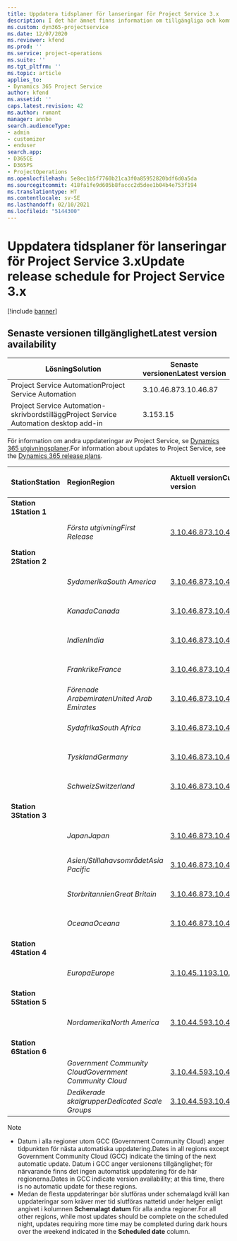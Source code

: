 ```yaml
---
title: Uppdatera tidsplaner för lanseringar för Project Service 3.x
description: I det här ämnet finns information om tillgängliga och kommande versioner av Dynamics 365 Project Service Automation.
ms.custom: dyn365-projectservice
ms.date: 12/07/2020
ms.reviewer: kfend
ms.prod: ''
ms.service: project-operations
ms.suite: ''
ms.tgt_pltfrm: ''
ms.topic: article
applies_to:
- Dynamics 365 Project Service
author: kfend
ms.assetid: ''
caps.latest.revision: 42
ms.author: rumant
manager: annbe
search.audienceType:
- admin
- customizer
- enduser
search.app:
- D365CE
- D365PS
- ProjectOperations
ms.openlocfilehash: 5e8ec1b5f7760b21ca3f0a85952820bdf6d0a5da
ms.sourcegitcommit: 418fa1fe9d605b8faccc2d5dee1b04b4e753f194
ms.translationtype: HT
ms.contentlocale: sv-SE
ms.lasthandoff: 02/10/2021
ms.locfileid: "5144300"
---
```

# <a name="update-release-schedule-for-project-service-3x"></a><span data-ttu-id="6bfce-103">Uppdatera tidsplaner för lanseringar för Project Service 3.x</span><span class="sxs-lookup"><span data-stu-id="6bfce-103">Update release schedule for Project Service 3.x</span></span>

[!include [banner](../includes/psa-now-project-operations.md)]

## <a name="latest-version-availability"></a><span data-ttu-id="6bfce-104">Senaste versionen tillgänglighet</span><span class="sxs-lookup"><span data-stu-id="6bfce-104">Latest version availability</span></span>

| <span data-ttu-id="6bfce-105">Lösning</span><span class="sxs-lookup"><span data-stu-id="6bfce-105">Solution</span></span>  | <span data-ttu-id="6bfce-106">Senaste versionen</span><span class="sxs-lookup"><span data-stu-id="6bfce-106">Latest version</span></span> |
|-------|----|
| <span data-ttu-id="6bfce-107">Project Service Automation</span><span class="sxs-lookup"><span data-stu-id="6bfce-107">Project Service Automation</span></span>    | <span data-ttu-id="6bfce-108">3.10.46.87</span><span class="sxs-lookup"><span data-stu-id="6bfce-108">3.10.46.87</span></span> |
| <span data-ttu-id="6bfce-109">Project Service Automation-skrivbordstillägg</span><span class="sxs-lookup"><span data-stu-id="6bfce-109">Project Service Automation desktop add-in</span></span>                | <span data-ttu-id="6bfce-110">3.15</span><span class="sxs-lookup"><span data-stu-id="6bfce-110">3.15</span></span>          |

<span data-ttu-id="6bfce-111">För information om andra uppdateringar av Project Service, se [Dynamics 365 utgivningsplaner](https://docs.microsoft.com/dynamics365/release-plans/).</span><span class="sxs-lookup"><span data-stu-id="6bfce-111">For information about updates to Project Service, see the [Dynamics 365 release plans](https://docs.microsoft.com/dynamics365/release-plans/).</span></span> 

| <span data-ttu-id="6bfce-112">Station</span><span class="sxs-lookup"><span data-stu-id="6bfce-112">Station</span></span>  | <span data-ttu-id="6bfce-113">Region</span><span class="sxs-lookup"><span data-stu-id="6bfce-113">Region</span></span> | <span data-ttu-id="6bfce-114">Aktuell version</span><span class="sxs-lookup"><span data-stu-id="6bfce-114">Current version</span></span> | <span data-ttu-id="6bfce-115">Nästa version</span><span class="sxs-lookup"><span data-stu-id="6bfce-115">Next version</span></span> |  <span data-ttu-id="6bfce-116">Schemalagt datum</span><span class="sxs-lookup"><span data-stu-id="6bfce-116">Scheduled date</span></span>
| :---   | :---   | :---   | :---   |:---   |         
|<span data-ttu-id="6bfce-117"><strong>Station 1</strong></span><span class="sxs-lookup"><span data-stu-id="6bfce-117"><strong>Station 1</strong></span></span> | |  |  | |
| | <span data-ttu-id="6bfce-118"><i>Första utgivning</i></span><span class="sxs-lookup"><span data-stu-id="6bfce-118"><i>First Release</i></span></span> | [<span data-ttu-id="6bfce-119">3.10.46.87</span><span class="sxs-lookup"><span data-stu-id="6bfce-119">3.10.46.87</span></span>](whats-new-ur-28-5.md) | <span data-ttu-id="6bfce-120">TBD</span><span class="sxs-lookup"><span data-stu-id="6bfce-120">TBD</span></span> | <span data-ttu-id="6bfce-121">19 februari 2021</span><span class="sxs-lookup"><span data-stu-id="6bfce-121">February 19, 2021</span></span>
|<span data-ttu-id="6bfce-122"><strong>Station 2</strong></span><span class="sxs-lookup"><span data-stu-id="6bfce-122"><strong>Station 2</strong></span></span> | |  |  | |
| | <span data-ttu-id="6bfce-123"><i>Sydamerika</i></span><span class="sxs-lookup"><span data-stu-id="6bfce-123"><i>South America</i></span></span> | [<span data-ttu-id="6bfce-124">3.10.46.87</span><span class="sxs-lookup"><span data-stu-id="6bfce-124">3.10.46.87</span></span>](whats-new-ur-28-5.md) | <span data-ttu-id="6bfce-125">TBD</span><span class="sxs-lookup"><span data-stu-id="6bfce-125">TBD</span></span> | <span data-ttu-id="6bfce-126">26 februari 2021</span><span class="sxs-lookup"><span data-stu-id="6bfce-126">February 26, 2021</span></span>
| | <span data-ttu-id="6bfce-127"><i>Kanada</i></span><span class="sxs-lookup"><span data-stu-id="6bfce-127"><i>Canada</i></span></span> | [<span data-ttu-id="6bfce-128">3.10.46.87</span><span class="sxs-lookup"><span data-stu-id="6bfce-128">3.10.46.87</span></span>](whats-new-ur-28-5.md) | <span data-ttu-id="6bfce-129">TBD</span><span class="sxs-lookup"><span data-stu-id="6bfce-129">TBD</span></span> | <span data-ttu-id="6bfce-130">26 februari 2021</span><span class="sxs-lookup"><span data-stu-id="6bfce-130">February 26, 2021</span></span>
| | <span data-ttu-id="6bfce-131"><i>Indien</i></span><span class="sxs-lookup"><span data-stu-id="6bfce-131"><i>India</i></span></span> | [<span data-ttu-id="6bfce-132">3.10.46.87</span><span class="sxs-lookup"><span data-stu-id="6bfce-132">3.10.46.87</span></span>](whats-new-ur-28-5.md) | <span data-ttu-id="6bfce-133">TBD</span><span class="sxs-lookup"><span data-stu-id="6bfce-133">TBD</span></span> | <span data-ttu-id="6bfce-134">26 februari 2021</span><span class="sxs-lookup"><span data-stu-id="6bfce-134">February 26, 2021</span></span>
| | <span data-ttu-id="6bfce-135"><i>Frankrike</i></span><span class="sxs-lookup"><span data-stu-id="6bfce-135"><i>France</i></span></span> | [<span data-ttu-id="6bfce-136">3.10.46.87</span><span class="sxs-lookup"><span data-stu-id="6bfce-136">3.10.46.87</span></span>](whats-new-ur-28-5.md) | <span data-ttu-id="6bfce-137">TBD</span><span class="sxs-lookup"><span data-stu-id="6bfce-137">TBD</span></span> | <span data-ttu-id="6bfce-138">26 februari 2021</span><span class="sxs-lookup"><span data-stu-id="6bfce-138">February 26, 2021</span></span>
| | <span data-ttu-id="6bfce-139"><i>Förenade Arabemiraten</i></span><span class="sxs-lookup"><span data-stu-id="6bfce-139"><i>United Arab Emirates</i></span></span> | [<span data-ttu-id="6bfce-140">3.10.46.87</span><span class="sxs-lookup"><span data-stu-id="6bfce-140">3.10.46.87</span></span>](whats-new-ur-28-5.md) | <span data-ttu-id="6bfce-141">TBD</span><span class="sxs-lookup"><span data-stu-id="6bfce-141">TBD</span></span> | <span data-ttu-id="6bfce-142">26 februari 2021</span><span class="sxs-lookup"><span data-stu-id="6bfce-142">February 26, 2021</span></span>
| | <span data-ttu-id="6bfce-143"><i>Sydafrika</i></span><span class="sxs-lookup"><span data-stu-id="6bfce-143"><i>South Africa</i></span></span> | [<span data-ttu-id="6bfce-144">3.10.46.87</span><span class="sxs-lookup"><span data-stu-id="6bfce-144">3.10.46.87</span></span>](whats-new-ur-28-5.md) | <span data-ttu-id="6bfce-145">TBD</span><span class="sxs-lookup"><span data-stu-id="6bfce-145">TBD</span></span> | <span data-ttu-id="6bfce-146">26 februari 2021</span><span class="sxs-lookup"><span data-stu-id="6bfce-146">February 26, 2021</span></span>
| | <span data-ttu-id="6bfce-147"><i>Tyskland</i></span><span class="sxs-lookup"><span data-stu-id="6bfce-147"><i>Germany</i></span></span> | [<span data-ttu-id="6bfce-148">3.10.46.87</span><span class="sxs-lookup"><span data-stu-id="6bfce-148">3.10.46.87</span></span>](whats-new-ur-28-5.md) | <span data-ttu-id="6bfce-149">TBD</span><span class="sxs-lookup"><span data-stu-id="6bfce-149">TBD</span></span> | <span data-ttu-id="6bfce-150">26 februari 2021</span><span class="sxs-lookup"><span data-stu-id="6bfce-150">February 26, 2021</span></span>
| | <span data-ttu-id="6bfce-151"><i>Schweiz</i></span><span class="sxs-lookup"><span data-stu-id="6bfce-151"><i>Switzerland</i></span></span> | [<span data-ttu-id="6bfce-152">3.10.46.87</span><span class="sxs-lookup"><span data-stu-id="6bfce-152">3.10.46.87</span></span>](whats-new-ur-28-5.md) | <span data-ttu-id="6bfce-153">TBD</span><span class="sxs-lookup"><span data-stu-id="6bfce-153">TBD</span></span> | <span data-ttu-id="6bfce-154">26 februari 2021</span><span class="sxs-lookup"><span data-stu-id="6bfce-154">February 26, 2021</span></span>
|<span data-ttu-id="6bfce-155"><strong>Station 3</strong></span><span class="sxs-lookup"><span data-stu-id="6bfce-155"><strong>Station 3</strong></span></span> | |  |  | |
| | <span data-ttu-id="6bfce-156"><i>Japan</i></span><span class="sxs-lookup"><span data-stu-id="6bfce-156"><i>Japan</i></span></span> | [<span data-ttu-id="6bfce-157">3.10.46.87</span><span class="sxs-lookup"><span data-stu-id="6bfce-157">3.10.46.87</span></span>](whats-new-ur-28-5.md) | <span data-ttu-id="6bfce-158">TBD</span><span class="sxs-lookup"><span data-stu-id="6bfce-158">TBD</span></span> | <span data-ttu-id="6bfce-159">05 mars 2021</span><span class="sxs-lookup"><span data-stu-id="6bfce-159">March 05, 2021</span></span>
| | <span data-ttu-id="6bfce-160"><i>Asien/Stillahavsområdet</i></span><span class="sxs-lookup"><span data-stu-id="6bfce-160"><i>Asia Pacific</i></span></span> | [<span data-ttu-id="6bfce-161">3.10.46.87</span><span class="sxs-lookup"><span data-stu-id="6bfce-161">3.10.46.87</span></span>](whats-new-ur-28-5.md) | <span data-ttu-id="6bfce-162">TBD</span><span class="sxs-lookup"><span data-stu-id="6bfce-162">TBD</span></span> | <span data-ttu-id="6bfce-163">05 mars 2021</span><span class="sxs-lookup"><span data-stu-id="6bfce-163">March 05, 2021</span></span>
| | <span data-ttu-id="6bfce-164"><i>Storbritannien</i></span><span class="sxs-lookup"><span data-stu-id="6bfce-164"><i>Great Britain</i></span></span> | [<span data-ttu-id="6bfce-165">3.10.46.87</span><span class="sxs-lookup"><span data-stu-id="6bfce-165">3.10.46.87</span></span>](whats-new-ur-28-5.md) | <span data-ttu-id="6bfce-166">TBD</span><span class="sxs-lookup"><span data-stu-id="6bfce-166">TBD</span></span> | <span data-ttu-id="6bfce-167">05 mars 2021</span><span class="sxs-lookup"><span data-stu-id="6bfce-167">March 05, 2021</span></span>
| | <span data-ttu-id="6bfce-168"><i>Oceana</i></span><span class="sxs-lookup"><span data-stu-id="6bfce-168"><i>Oceana</i></span></span> | [<span data-ttu-id="6bfce-169">3.10.46.87</span><span class="sxs-lookup"><span data-stu-id="6bfce-169">3.10.46.87</span></span>](whats-new-ur-28-5.md) | <span data-ttu-id="6bfce-170">TBD</span><span class="sxs-lookup"><span data-stu-id="6bfce-170">TBD</span></span> | <span data-ttu-id="6bfce-171">05 mars 2021</span><span class="sxs-lookup"><span data-stu-id="6bfce-171">March 05, 2021</span></span>
|<span data-ttu-id="6bfce-172"><strong>Station 4</strong></span><span class="sxs-lookup"><span data-stu-id="6bfce-172"><strong>Station 4</strong></span></span> | |  |  | |
| | <span data-ttu-id="6bfce-173"><i>Europa</i></span><span class="sxs-lookup"><span data-stu-id="6bfce-173"><i>Europe</i></span></span> | [<span data-ttu-id="6bfce-174">3.10.45.119</span><span class="sxs-lookup"><span data-stu-id="6bfce-174">3.10.45.119</span></span>](whats-new-ur-27-5.md) | [<span data-ttu-id="6bfce-175">3.10.46.87</span><span class="sxs-lookup"><span data-stu-id="6bfce-175">3.10.46.87</span></span>](whats-new-ur-28-5.md) | <span data-ttu-id="6bfce-176">19 februari 2021</span><span class="sxs-lookup"><span data-stu-id="6bfce-176">February 19, 2021</span></span>
|<span data-ttu-id="6bfce-177"><strong>Station 5</strong></span><span class="sxs-lookup"><span data-stu-id="6bfce-177"><strong>Station 5</strong></span></span> | |  |  | |
| | <span data-ttu-id="6bfce-178"><i>Nordamerika</i></span><span class="sxs-lookup"><span data-stu-id="6bfce-178"><i>North America</i></span></span> | [<span data-ttu-id="6bfce-179">3.10.44.59</span><span class="sxs-lookup"><span data-stu-id="6bfce-179">3.10.44.59</span></span>](whats-new-ur-26.md) | [<span data-ttu-id="6bfce-180">3.10.45.119</span><span class="sxs-lookup"><span data-stu-id="6bfce-180">3.10.45.119</span></span>](whats-new-ur-27-5.md) | <span data-ttu-id="6bfce-181">12 februari 2021</span><span class="sxs-lookup"><span data-stu-id="6bfce-181">February 12, 2021</span></span>
|<span data-ttu-id="6bfce-182"><strong>Station 6</strong></span><span class="sxs-lookup"><span data-stu-id="6bfce-182"><strong>Station 6</strong></span></span> | |  |  | |
| | <span data-ttu-id="6bfce-183"><i>Government Community Cloud</i></span><span class="sxs-lookup"><span data-stu-id="6bfce-183"><i>Government Community Cloud</i></span></span> | [<span data-ttu-id="6bfce-184">3.10.44.59</span><span class="sxs-lookup"><span data-stu-id="6bfce-184">3.10.44.59</span></span>](whats-new-ur-26.md) | [<span data-ttu-id="6bfce-185">3.10.45.119</span><span class="sxs-lookup"><span data-stu-id="6bfce-185">3.10.45.119</span></span>](whats-new-ur-27-5.md) | <span data-ttu-id="6bfce-186">12 februari 2021</span><span class="sxs-lookup"><span data-stu-id="6bfce-186">February 12, 2021</span></span>
| | <span data-ttu-id="6bfce-187"><i>Dedikerade skalgrupper</i></span><span class="sxs-lookup"><span data-stu-id="6bfce-187"><i>Dedicated Scale Groups</i></span></span> | [<span data-ttu-id="6bfce-188">3.10.44.59</span><span class="sxs-lookup"><span data-stu-id="6bfce-188">3.10.44.59</span></span>](whats-new-ur-26.md) | [<span data-ttu-id="6bfce-189">3.10.45.119</span><span class="sxs-lookup"><span data-stu-id="6bfce-189">3.10.45.119</span></span>](whats-new-ur-27-5.md) | <span data-ttu-id="6bfce-190">19 februari 2021</span><span class="sxs-lookup"><span data-stu-id="6bfce-190">February 19, 2021</span></span>

>[!Note]
> - <span data-ttu-id="6bfce-191">Datum i alla regioner utom GCC (Government Community Cloud) anger tidpunkten för nästa automatiska uppdatering.</span><span class="sxs-lookup"><span data-stu-id="6bfce-191">Dates in all regions except Government Community Cloud (GCC) indicate the timing of the next automatic update.</span></span> <span data-ttu-id="6bfce-192">Datum i GCC anger versionens tillgänglighet; för närvarande finns det ingen automatisk uppdatering för de här regionerna.</span><span class="sxs-lookup"><span data-stu-id="6bfce-192">Dates in GCC indicate version availability; at this time, there is no automatic update for these regions.</span></span>
> - <span data-ttu-id="6bfce-193">Medan de flesta uppdateringar bör slutföras under schemalagd kväll kan uppdateringar som kräver mer tid slutföras nattetid under helger enligt angivet i kolumnen **Schemalagt datum** för alla andra regioner.</span><span class="sxs-lookup"><span data-stu-id="6bfce-193">For all other regions, while most updates should be complete on the scheduled night, updates requiring more time may be completed during dark hours over the weekend indicated in the **Scheduled date** column.</span></span>
